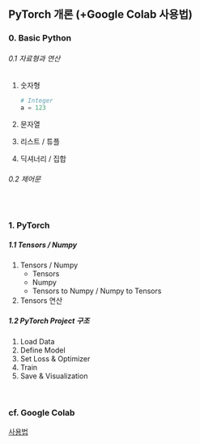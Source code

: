 ## PyTorch 개론 (+Google Colab 사용법)

### 0. Basic Python

###### 0.1 자료형과 연산

1. 숫자형

   ```python
   # Integer
   a = 123
   ```

   

2. 문자열

3. 리스트 / 튜플

4. 딕셔너리 / 집합







###### 0.2 제어문

<br>

### 1. PyTorch

##### 1.1 Tensors / Numpy

1. Tensors / Numpy
   * Tensors
   * Numpy
   * Tensors to Numpy / Numpy to Tensors
2. Tensors 연산

##### 1.2 PyTorch Project 구조

1. Load Data
2. Define Model
3. Set Loss & Optimizer
4. Train
5. Save & Visualization

<br>

### cf. Google Colab

[사용법](https://drive.google.com/file/d/11B7cjkW0KVMZv-yqxHDhg0TUE3CESYSx/view)


